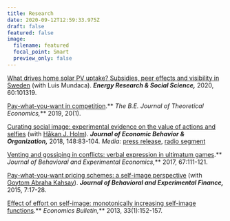 ```yaml
---
title: Research
date: 2020-09-12T12:59:33.975Z
draft: false
featured: false
image:
  filename: featured
  focal_point: Smart
  preview_only: false
---
```

<!--StartFragment-->

[What drives home solar PV uptake? Subsidies, peer effects and visibility in Sweden](https://www.google.com/url?q=https%3A%2F%2Fdoi.org%2F10.1016%2Fj.erss.2019.101319&sa=D&sntz=1&usg=AFQjCNG4N8pbXwlhl_2drcut_OtxSI-Ycg) (with Luis Mundaca). ***Energy Research & Social Science,*** 2020, 60:101319.

[Pay-what-you-want in competition](https://drive.google.com/file/d/1hatllvV8r5UVZlS7rVaEFg-43yPnpSVQ/view?usp=sharing).** *The B.E. Journal of Theoretical Economics,*** 2019, 20(1).

[Curating social image: experimental evidence on the value of actions and selfies](https://www.google.com/url?q=https%3A%2F%2Fdoi.org%2F10.1016%2Fj.jebo.2018.02.008&sa=D&sntz=1&usg=AFQjCNEdLxCnxhUU3AmpWr2SRkozDmpdnw) (with [Håkan J. Holm](https://www.google.com/url?q=https%3A%2F%2Fsites.google.com%2Fsite%2Fhakanjholm%2F&sa=D&sntz=1&usg=AFQjCNGL8S0JFawFRUxGXfE7CtmkrUcZXA)). ***Journal of Economic Behavior & Organization,*** 2018, 148:83-104. *Media:* [press release](https://www.google.com/url?q=https%3A%2F%2Fwww.lusem.lu.se%2Fnews%2Fpeople-are-willing-to-pay-to-curate-their-online-social-image&sa=D&sntz=1&usg=AFQjCNEapAufUA1023F-DO5WFZQLKnfu4w), [radio segment](http://www.google.com/url?q=http%3A%2F%2Fsverigesradio.se%2Fsida%2Fartikel.aspx%3Fprogramid%3D2778%26artikel%3D6920541&sa=D&sntz=1&usg=AFQjCNHQARP4nl6f2oGMAVIwohLdO0M4qA)

[Venting and gossiping in conflicts: verbal expression in ultimatum games](https://www.google.com/url?q=https%3A%2F%2Fdoi.org%2F10.1016%2Fj.socec.2016.12.003&sa=D&sntz=1&usg=AFQjCNEflz9pJWXSoqkWs6TEqPFfHF03EA).** *Journal of Behavioral and Experimental Economics,*** 2017, 67:111-121.

[Pay-what-you-want pricing schemes: a self-image perspective](https://www.google.com/url?q=https%3A%2F%2Fdoi.org%2F10.1016%2Fj.jbef.2015.05.001&sa=D&sntz=1&usg=AFQjCNHmM-WnPZcFdgbI3mksFuHaI9ZRbA) (with [Goytom Abraha Kahsay](https://www.google.com/url?q=https%3A%2F%2Fsites.google.com%2Fview%2Fgakahsay%2F&sa=D&sntz=1&usg=AFQjCNFb1QORIUVFjevNIPZ2g4vGYGIYTA)). ***Journal of Behavioral and Experimental Finance,*** 2015, 7:17-28.

[Effect of effort on self-image: monotonically increasing self-image functions](http://www.google.com/url?q=http%3A%2F%2Fwww.accessecon.com%2FPubs%2FEB%2F2013%2FVolume33%2FEB-13-V33-I1-P14.pdf&sa=D&sntz=1&usg=AFQjCNHfVM_QW1LQw9_afYK02BkG7lzDxg).** *Economics Bulletin,*** 2013, 33(1):152-157.

<!--EndFragment-->